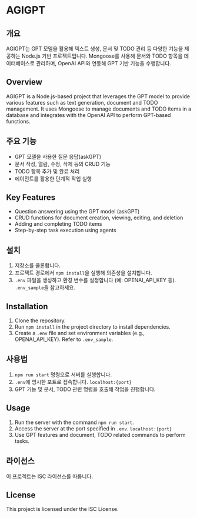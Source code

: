 # AGIGPT

## 개요
AGIGPT는 GPT 모델을 활용해 텍스트 생성, 문서 및 TODO 관리 등 다양한 기능을 제공하는 Node.js 기반 프로젝트입니다. Mongoose를 사용해 문서와 TODO 항목을 데이터베이스로 관리하며, OpenAI API와 연동해 GPT 기반 기능을 수행합니다.

## Overview
AGIGPT is a Node.js-based project that leverages the GPT model to provide various features such as text generation, document and TODO management. It uses Mongoose to manage documents and TODO items in a database and integrates with the OpenAI API to perform GPT-based functions.

## 주요 기능
- GPT 모델을 사용한 질문 응답(askGPT)
- 문서 작성, 열람, 수정, 삭제 등의 CRUD 기능
- TODO 항목 추가 및 완료 처리
- 에이전트를 활용한 단계적 작업 실행

## Key Features
- Question answering using the GPT model (askGPT)
- CRUD functions for document creation, viewing, editing, and deletion
- Adding and completing TODO items
- Step-by-step task execution using agents

## 설치
1. 저장소를 클론합니다.
2. 프로젝트 경로에서 `npm install`을 실행해 의존성을 설치합니다.
3. `.env` 파일을 생성하고 환경 변수를 설정합니다 (예: OPENAI_API_KEY 등). `.env_sample`을 참고하세요.

## Installation
1. Clone the repository.
2. Run `npm install` in the project directory to install dependencies.
3. Create a `.env` file and set environment variables (e.g., OPENAI_API_KEY). Refer to `.env_sample`.

## 사용법
1. `npm run start` 명령으로 서버를 실행합니다.
2. `.env`에 명시한 포트로 접속합니다. `localhost:{port}`
2. GPT 기능 및 문서, TODO 관련 명령을 호출해 작업을 진행합니다.

## Usage
1. Run the server with the command `npm run start`.
2. Access the server at the port specified in `.env`. `localhost:{port}`
3. Use GPT features and document, TODO related commands to perform tasks.

## 라이선스
이 프로젝트는 ISC 라이선스를 따릅니다.

## License
This project is licensed under the ISC License.
